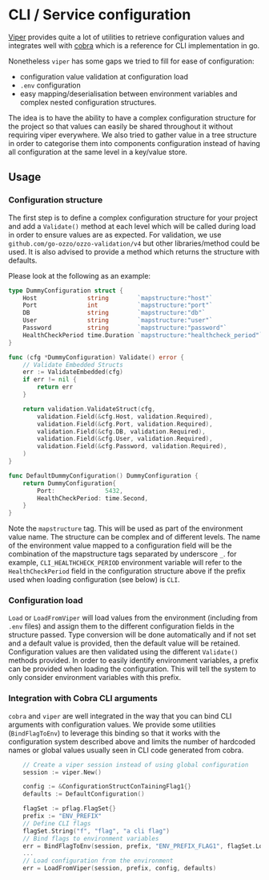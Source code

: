 <!--
Copyright (C) 2020-2022 Arm Limited or its affiliates and Contributors. All rights reserved.
SPDX-License-Identifier: Apache-2.0
-->
# CLI / Service configuration

[Viper](https://github.com/spf13/viper) provides quite a lot of utilities to retrieve configuration values and integrates well with [cobra](https://github.com/spf13/cobra) which is a reference for CLI implementation in go.

Nonetheless `viper` has some gaps we tried to fill for ease of configuration:
- configuration value validation at configuration load
- `.env` configuration
- easy mapping/deserialisation between environment variables and complex nested configuration structures.

The idea is to have the ability to have a complex configuration structure for the project so that values can easily be shared throughout it without requiring viper everywhere. We also tried to gather value in a tree structure in order to categorise them into components configuration instead of having all configuration at the same level in a key/value store. 

## Usage
### Configuration structure
The first step is to define a complex configuration structure for your project and add a `Validate()` method at each level which will be called during load in order to ensure values are as expected.
For validation, we use `github.com/go-ozzo/ozzo-validation/v4` but other libraries/method could be used. It is also advised to provide a method which returns the structure with defaults.

Please look at the following as an example:

```go
type DummyConfiguration struct {
	Host              string        `mapstructure:"host"`
	Port              int           `mapstructure:"port"`
	DB                string        `mapstructure:"db"`
	User              string        `mapstructure:"user"`
	Password          string        `mapstructure:"password"`
	HealthCheckPeriod time.Duration `mapstructure:"healthcheck_period"`
}

func (cfg *DummyConfiguration) Validate() error {
	// Validate Embedded Structs
	err := ValidateEmbedded(cfg)
	if err != nil {
		return err
	}

	return validation.ValidateStruct(cfg,
		validation.Field(&cfg.Host, validation.Required),
		validation.Field(&cfg.Port, validation.Required),
		validation.Field(&cfg.DB, validation.Required),
		validation.Field(&cfg.User, validation.Required),
		validation.Field(&cfg.Password, validation.Required),
	)
}

func DefaultDummyConfiguration() DummyConfiguration {
	return DummyConfiguration{
		Port:              5432,
		HealthCheckPeriod: time.Second,
	}
}
```
Note the `mapstructure` tag. This will be used as part of the environment value name.
The structure can be complex and of different levels. The name of the environment value mapped to a configuration field will be the combination of the mapstructure tags separated by underscore `_`.
for example, `CLI_HEALTHCHECK_PERIOD` environment variable will refer to the `HealthCheckPeriod` field in the configuration structure above if the prefix used when loading configuration (see below) is `CLI`.


### Configuration load
`Load` or `LoadFromViper` will load values from the environment (including from `.env` files) and assign them to the different configuration fields in the structure passed. Type conversion will be done automatically and if not set and a default value is provided, then the default value will be retained.
Configuration values are then validated using the different `Validate()` methods provided.
In order to easily identify environment variables, a prefix can be provided when loading the configuration. This will tell the system to only consider environment variables with this prefix.

### Integration with Cobra CLI arguments
`cobra` and `viper` are well integrated in the way that you can bind CLI arguments with configuration values.
We provide some utilities (`BindFlagToEnv`) to leverage this binding so that it works with the configuration system described above and limits the number of hardcoded names or global values usually seen in CLI code generated from cobra.
```go
    // Create a viper session instead of using global configuration
	session := viper.New()

	config := &ConfigurationStructConTainingFlag1{}
	defaults := DefaultConfiguration()

	flagSet := pflag.FlagSet{}
	prefix := "ENV_PREFIX"
    // Define CLI flags
	flagSet.String("f", "flag", "a cli flag")
    // Bind flags to environment variables
	err = BindFlagToEnv(session, prefix, "ENV_PREFIX_FLAG1", flagSet.Lookup("flag"))
    ...
    // Load configuration from the environment
    err = LoadFromViper(session, prefix, config, defaults)
```




